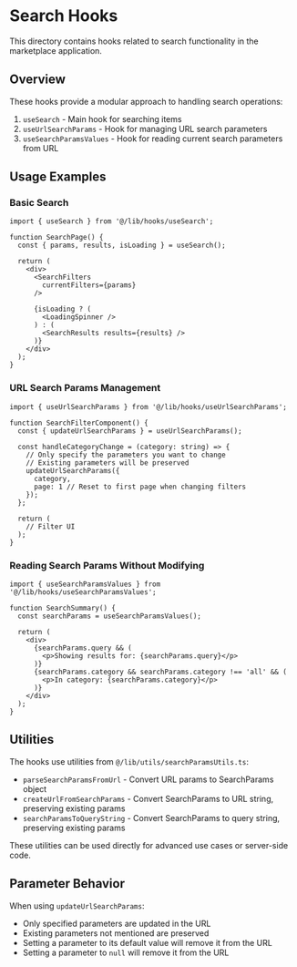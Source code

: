 # Search Hooks

This directory contains hooks related to search functionality in the marketplace application.

## Overview

These hooks provide a modular approach to handling search operations:

1. `useSearch` - Main hook for searching items
2. `useUrlSearchParams` - Hook for managing URL search parameters
3. `useSearchParamsValues` - Hook for reading current search parameters from URL

## Usage Examples

### Basic Search

```tsx
import { useSearch } from '@/lib/hooks/useSearch';

function SearchPage() {
  const { params, results, isLoading } = useSearch();
  
  return (
    <div>
      <SearchFilters 
        currentFilters={params} 
      />
      
      {isLoading ? (
        <LoadingSpinner />
      ) : (
        <SearchResults results={results} />
      )}
    </div>
  );
}
```

### URL Search Params Management

```tsx
import { useUrlSearchParams } from '@/lib/hooks/useUrlSearchParams';

function SearchFilterComponent() {
  const { updateUrlSearchParams } = useUrlSearchParams();
  
  const handleCategoryChange = (category: string) => {
    // Only specify the parameters you want to change
    // Existing parameters will be preserved
    updateUrlSearchParams({
      category,
      page: 1 // Reset to first page when changing filters
    });
  };
  
  return (
    // Filter UI
  );
}
```

### Reading Search Params Without Modifying

```tsx
import { useSearchParamsValues } from '@/lib/hooks/useSearchParamsValues';

function SearchSummary() {
  const searchParams = useSearchParamsValues();
  
  return (
    <div>
      {searchParams.query && (
        <p>Showing results for: {searchParams.query}</p>
      )}
      {searchParams.category && searchParams.category !== 'all' && (
        <p>In category: {searchParams.category}</p>
      )}
    </div>
  );
}
```

## Utilities

The hooks use utilities from `@/lib/utils/searchParamsUtils.ts`:

- `parseSearchParamsFromUrl` - Convert URL params to SearchParams object
- `createUrlFromSearchParams` - Convert SearchParams to URL string, preserving existing params
- `searchParamsToQueryString` - Convert SearchParams to query string, preserving existing params

These utilities can be used directly for advanced use cases or server-side code.

## Parameter Behavior

When using `updateUrlSearchParams`:

- Only specified parameters are updated in the URL
- Existing parameters not mentioned are preserved
- Setting a parameter to its default value will remove it from the URL
- Setting a parameter to `null` will remove it from the URL 
